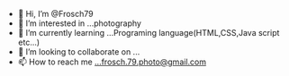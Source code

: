 - 👋 Hi, I’m @Frosch79
- 👀 I’m interested in ...photography
- 🌱 I’m currently learning ...Programing language(HTML,CSS,Java script etc...)
- 💞️ I’m looking to collaborate on ...
- 📫 How to reach me ...frosch.79.photo@gmail.com

<!---
Frosch79/Frosch79 is a ✨ special ✨ repository because its `README.md` (this file) appears on your GitHub profile.
You can click the Preview link to take a look at your changes.
--->
